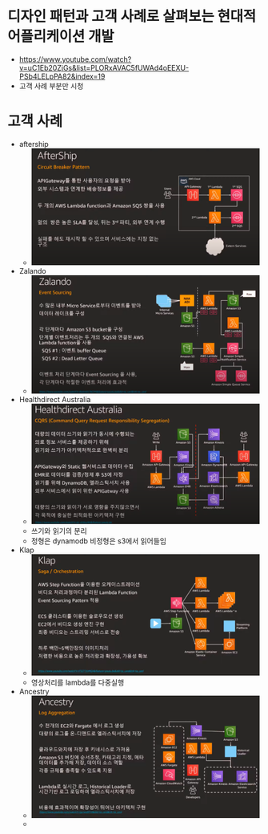 # 디자인 패턴과 고객 사례로 살펴보는 현대적 어플리케이션 개발 
- https://www.youtube.com/watch?v=uC1Eb20ZjGs&list=PLORxAVAC5fUWAd4oEEXU-PSb4LELpPA82&index=19
- 고객 사례 부분만 시청

# 고객 사례
- aftership
    - ![](2021-07-29-15-46-12.png)
- Zalando
    - ![](2021-07-29-15-52-48.png)
- Healthdirect Australia
    - ![](2021-07-29-15-55-54.png)
    - 쓰기와 읽기의 분리
    - 정형은 dynamodb 비정형은 s3에서 읽어들임
- Klap
    - ![](2021-07-29-15-58-12.png)
    - 영상처리를 lambda를 다중실행
- Ancestry
    - ![](2021-07-29-15-59-57.png)
    - 

